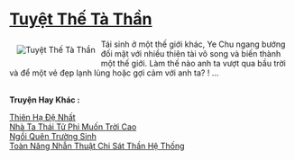<a href="https://truyentiki.com/tuyet-the-ta-than.31729/" title="Tuyệt Thế Tà Thần"><h1>Tuyệt Thế Tà Thần</h1></a><div style="display:table"><img align="right" style="float: left; padding: 10px;" src="https://truyentiki.com/a/img/str/src/31729.jpg" alt="Tuyệt Thế Tà Thần">Tái sinh ở một thế giới khác, Ye Chu ngang bướng đối mặt với nhiều thiên tài vô song và biến thành một thế giới. Làm thế nào anh ta vượt qua bầu trời và để một vẻ đẹp lạnh lùng hoặc gợi cảm với anh ta? ! ...</div><p><br><b>Truyện Hay Khác :</b></p><a href="https://truyentiki.com/thien-ha-de-nhat.31728/" alt="Thiên Hạ Đệ Nhất">Thiên Hạ Đệ Nhất</a><br/><a href="https://github.com/nownovels/topcv/tree/master/truyenhay/31900/README.md" alt="Nhà Ta Thái Tử Phi Muốn Trời Cao">Nhà Ta Thái Tử Phi Muốn Trời Cao</a><br/><a href="https://github.com/nownovels/topcv/tree/master/truyenhay/31549/README.md" alt="Ngồi Quên Trường Sinh">Ngồi Quên Trường Sinh</a><br/><a href="https://medium.com/@hoangminhquan16819844/to%C3%A0n-n%C4%83ng-nh%E1%BA%ABn-thu%E1%BA%ADt-chi-s%C3%A1t-th%E1%BA%A7n-h%E1%BB%87-th%E1%BB%91ng-3d9582722746" alt="Toàn Năng Nhẫn Thuật Chi Sát Thần Hệ Thống">Toàn Năng Nhẫn Thuật Chi Sát Thần Hệ Thống</a><br/>